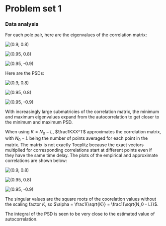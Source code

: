# Problem set 1

### Data analysis

For each pole pair, here are the eigenvalues of the correlation matrix:

![(0.9, 0.8)](plots/poles_0.9_0.8/eigvals.png "(0.9, 0.8)")

![(0.95, 0.8)](plots/poles_0.95_0.8/eigvals.png "(0.95, 0.8)")

![(0.95, -0.9)](plots/poles_0.95_-0.9/eigvals.png "(0.95, -0.9)")

Here are the PSDs:

![(0.9, 0.8)](plots/poles_0.9_0.8/psd.png "(0.9, 0.8)")

![(0.95, 0.8)](plots/poles_0.95_0.8/psd.png "(0.95, 0.8)")

![(0.95, -0.9)](plots/poles_0.95_-0.9/psd.png "(0.95, -0.9)")

With increasingly large submatricies of the correlation matrix, the minimum and maximum eigenvalues expand from the autocorrelation to get closer to the minimum and maximum PSD.

When using $K = N_0 - L$, $\frac1KXX^T$ approximates the correlation matrix, with $N_0 - L$ being the number of points averaged for each point in the matrix. The matrix is not exactly Toeplitz because the exact vectors multiplied for corresponding correlations start at different points even if they have the same time delay. The plots of the empirical and approximate correlations are shown below:

![(0.9, 0.8)](plots/poles_0.9_0.8/correlation.png "(0.9, 0.8)")

![(0.95, 0.8)](plots/poles_0.95_0.8/correlation.png "(0.95, 0.8)")

![(0.95, -0.9)](plots/poles_0.95_-0.9/correlation.png "(0.95, -0.9)")

The singular values are the square roots of the coorelation values without the scaling factor $K$, so $\alpha = \frac1{\sqrt{K}} = \frac1{\sqrt{N_0 - L}}$.

The integral of the PSD is seen to be very close to the estimated value of autocorrelation.
